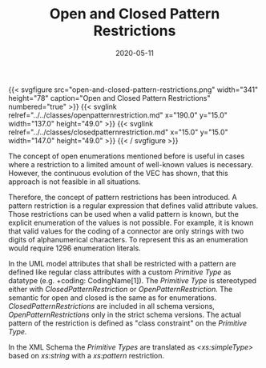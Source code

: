 ﻿---
title: Open and Closed Pattern Restrictions
toc: false
type: specs
layout: diagram
date: "2020-05-11"
draft: false
specification: VEC
version: 1.2.0
documentType: "Recommendation"
elementType: Diagram
classes:
  - OpenPatternRestriction
  - ClosedPatternRestriction
menu:
  VEC-1.2.0:    
    parent: basic-datatypes
    identifier: basic-datatypes/open-and-closed-pattern-restrictions
    weight: 1002007 

# Prev/next pager order (if `docs_section_pager` enabled in `params.toml`)
weight: 1002007
---
{{< svgfigure src="open-and-closed-pattern-restrictions.png" width="341" height="78" caption="Open and Closed Pattern Restrictions" numbered="true" >}}
  {{< svglink relref="../../classes/openpatternrestriction.md" x="190.0" y="15.0" width="137.0" height="49.0" >}}
  {{< svglink relref="../../classes/closedpatternrestriction.md" x="15.0" y="15.0" width="147.0" height="49.0" >}}
{{< / svgfigure >}}
<p> The concept of open enumerations mentioned before is useful in cases where a restriction to a limited amount of well-known values is necessary. However, the continuous evolution of the VEC&#160;has shown, that this approach is not feasible in all situations.      </p>      <p> Therefore, the concept of pattern restrictions has been introduced. A pattern restriction is a regular expression that defines valid attribute values. Those restrictions can be used when a valid pattern is known, but the explicit enumeration of the values is not possible. For example, it is known that valid values for the coding of a connector are only strings with two digits of alphanumerical characters. To represent this as an enumeration would require 1296 enumeration literals.      </p>      <p> In the UML&#160;model attributes that shall be restricted with a pattern are defined like regular class attributes with a custom <i>Primitive Type</i> as datatype (e.g. +coding: CodingName[1]).&#160;The <i>Primitive Type </i>is stereotyped either with <i>ClosedPatternRestriction </i>or <i>OpenPatternRestriction. </i>The semantic for open and closed is the same as for enumerations. <i>ClosedPatternRestrictions</i> are included in all schema versions, <i>OpenPatternRestrictions </i>only in the strict schema versions. The actual pattern of the restriction is defined as &quot;class constraint&quot; on the <i>Primitive Type.</i>      </p>      <p> In the XML&#160;Schema the <i>Primitive Types </i>are translated as <i>&lt;xs:simpleType&gt;</i> based on <i>xs:string</i> with a <i>xs:pattern </i>restriction.      </p>      <p> &#160;      </p>      <p> &#160;      </p>